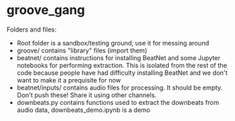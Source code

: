 # groove_gang

Folders and files:
* Root folder is a sandbox/testing ground, use it for messing around
* groove/ contains "library" files (import them)
* beatnet/ contains instructions for installing BeatNet and some Jupyter notebooks for performing extraction.  This is isolated from the rest of the code because people have had difficulty installing BeatNet and we don't want to make it a prequisite for now
* beatnet/inputs/ contains audio files for processing.  It should be empty.  Don't push these!  Share it using other channels.
* downbeats.py contains functions used to extract the downbeats from audio data, downbeats_demo.ipynb is a demo
